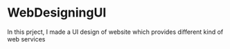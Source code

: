# WebDesigningUI
 In this prject, I made a UI design of website which provides different kind of web services
